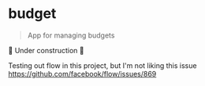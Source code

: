 # budget
> App for managing budgets

:construction: Under construction :construction:

Testing out flow in this project, but I'm not liking this issue https://github.com/facebook/flow/issues/869
